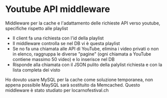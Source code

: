 # Youtube API middleware
Middleware per la cache e l'adattamento delle richieste API verso youtube, specifiche rispetto alle playlist

- Il client fa una richiesta con l'id della playlist
- Il middleware controlla se nel DB vi è questa playlist
- Se no fa una chiamata alle API di YouTube, elimina i video privati o non in elenco, raggruppa le diverse "pagine" (ogni chiamata a YouTube contiene massimo 50 video) e lo inserisce nel DB
- Risponde alla chiamata con il JSON pulito della palylist richiesta e con la lista completa dei visto

Ho dovuto usare MySQL per la cache come soluzione temporanea, non appena possibile MaySQL sarà sostituito da Memcached.
Questo middleware è stato studiato per locarnofestival.ch
